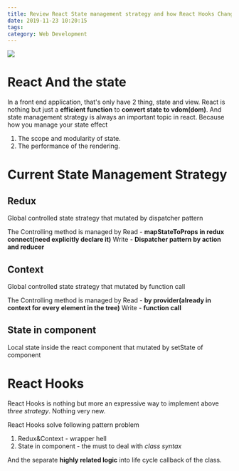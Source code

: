 ```yaml
---
title: Review React State management strategy and how React Hooks Change it without any code
date: 2019-11-23 10:20:15
tags:
category: Web Development
---
```

![](https://i.imgflip.com/3hb3fq.jpg)
# React And the state
In a front end application, that's only have 2 thing, state and view. React is nothing but just a **efficient function**  to **convert state to vdom(dom)**. And state management strategy is always an important topic in react. Because how you manage your state effect 
1. The scope and modularity of state.
2. The performance of the rendering.

# Current State Management Strategy

## Redux
Global controlled state strategy that mutated by dispatcher pattern

The Controlling method is managed by 
Read - **mapStateToProps in redux connect(need explicitly declare it)**
Write - **Dispatcher pattern by action and reducer** 

## Context
Global controlled state strategy that mutated by function call

The Controlling method is managed by 
Read - **by provider(already in context for every element in the tree)**
Write - **function call** 

## State in component
Local state inside the react component that mutated by setState of component


# React Hooks
React Hooks is nothing but more an expressive way to implement above *three strategy*. Nothing very new.

React Hooks solve following pattern problem
1. Redux&Context - wrapper hell
2. State in component - the must to deal with *class syntax*

And the separate **highly related logic** into life cycle callback of the class.